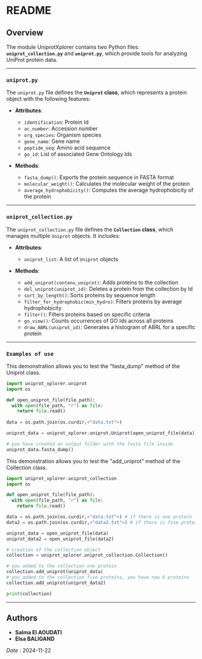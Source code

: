 # README

## Overview

The module UniprotXplorer contains two Python files: **`uniprot_collection.py`** and **`uniprot.py`**, which provide tools for analyzing UniProt protein data.

---

### **`uniprot.py`**
The `uniprot.py` file defines the **`Uniprot` class**, which represents a protein object with the following features:
- **Attributes**: 
  - `identification`: Protein Id
  - `ac_number`: Accession number
  - `org_species`: Organism species
  - `gene_name`: Gene name
  - `peptide_seq`: Amino acid sequence
  - `go_id`: List of associated Gene Ontology Ids
  
- **Methods**:
  - `fasta_dump()`: Exports the protein sequence in FASTA format
  - `molecular_weight()`: Calculates the molecular weight of the protein 
  - `average_hydrophobicity()`: Computes the average hydrophobicity of the protein

---

### **`uniprot_collection.py`**
The `uniprot_collection.py` file defines the **`Collection` class**, which manages multiple `Uniprot` objects. It includes:
- **Attributes**:
  - `uniprot_list`: A list of `Uniprot` objects

- **Methods**:
  - `add_uniprot(contenu_uniprot)`: Adds proteins to the collection
  - `del_uniprot(uniprot_id)`: Deletes a protein from the collection by Id
  - `sort_by_length()`: Sorts proteins by sequence length
  - `filter_for_hydrophobic(min_hydro)`: Filters proteins by average hydrophobicity
  - `filter()`: Filters proteins based on specific criteria
  - `go_view()`: Counts occurrences of GO Ids across all proteins
  - `draw_ABRL(uniprot_id)`: Generates a histogram of ABRL for a specific protein

---
### **`Examples of use`**

This demonstration allows you to test the "fasta_dump" method of the Uniprot class.

```python
import uniprot_xplorer.uniprot
import os 

def open_uniprot_file(file_path):
  with open(file_path, "r") as file:
    return file.read()
  
data = os.path.join(os.curdir,<"data.txt">)

uniprot_data = uniprot_xplorer.uniprot.Uniprot(open_uniprot_file(data))

# you have created an output folder with the fasta file inside
uniprot_data.fasta_dump()

```
This demonstration allows you to test the "add_uniprot" method of the Collection class.

```python
import uniprot_xplorer.uniprot_collection 
import os

def open_uniprot_file(file_path):
  with open(file_path, "r") as file:
    return file.read()

data = os.path.join(os.curdir,<"data.txt">) # if there is one protein
data2 = os.path.join(os.curdir,<"data2.txt">) # if there is five proteins

uniprot_data = open_uniprot_file(data)
uniprot_data2 = open_uniprot_file(data2)

# creation of the collection object
collection = uniprot_xplorer.uniprot_collection.Collection()

# you added to the collection one protein
collection.add_uniprot(uniprot_data)
# you added to the collection five proteins, you have now 6 proteins
collection.add_uniprot(uniprot_data2)

print(collection)
```
---
## Authors
- **Salma El AOUDATI**
- **Elsa BALIGAND**

*Date* : 2024-11-22
